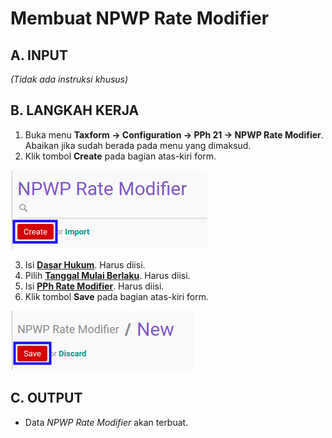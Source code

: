 # Membuat NPWP Rate Modifier

## A. INPUT

*(Tidak ada instruksi khusus)*

## B. LANGKAH KERJA

1. Buka menu **Taxform -> Configuration -> PPh 21 -> NPWP Rate Modifier**. Abaikan jika sudah berada pada menu yang dimaksud.
2. Klik tombol **Create** pada bagian atas-kiri form.

![](../../img/npwp-rate-modifier/tombol-create.png)

3. Isi **[Dasar Hukum](./penjelasan.md#field-dasar-hukum)**. Harus diisi.
4. Pilih **[Tanggal Mulai Berlaku](./penjelasan.md#field-date)**. Harus diisi.
5. Isi **[PPh Rate Modifier](./penjelasan.md#field-rate)**. Harus diisi.
6. Klik tombol **Save** pada bagian atas-kiri form.

![](../../img/npwp-rate-modifier/tombol-simpan.png)

## C. OUTPUT

* Data *NPWP Rate Modifier* akan terbuat.

